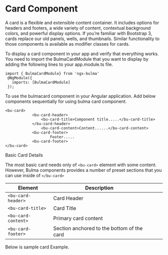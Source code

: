 # Card Component 
A card is a flexible and extensible content container. It includes options for headers and footers, a wide variety of content, contextual background colors, and powerful display options. If you’re familiar with Bootstrap 3, cards replace our old panels, wells, and thumbnails. Similar functionality to those components is available as modifier classes for cards.

To display a card component in your app and verify that everything works.
    You need to import the BulmaCardModule that you want to display by adding the following lines to your app.module.ts file.
 ```
import { BulmaCardModule} from 'ngx-bulma' 
  @NgModule({ 
    imports: [BulmaCardModule]
  });

 ```   
To use the bulmacard component in your Angular application. 
Add below components sequentially for using bulma card component.

```
<bu-card>
            <bu-card-header>
                <bu-card-title>Component title.....</bu-card-title>
            </bu-card-header>  
                <bu-card-content>Content......</bu-card-content>
            <bu-card-footer>
                    Footer.....
            <bu-card-footer>
</bu-card>    
```
Basic Card Details

The most basic card needs only of ```<bu-card>```  element with some content. However, Bulma components provides a number of preset sections that you can use inside of ```</bu-card>``` 
       
| Element  | Description  |   |   |   |
|---|---|---|---|---|
|```<bu-card-header>```   |Card Header   |   |   |   |
|```<bu-card-title> ```   |Card Title   |   |   |   |
|```<bu-card-content>```   |Primary card content   |   |   |   |
|```<bu-card-footer>```   |Section anchored to the bottom of the card   |   |   |   |


Below is sample card Example.

